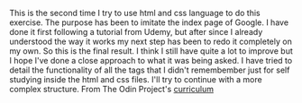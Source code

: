 This is the second time I try to use html and css language to do this exercise. The purpose has been to imitate the index page of Google.
 I have done it first following a tutorial from Udemy, but after since I already understood the way it works my next step has been to redo it completely on my own.
 So this is the final result. I think I still have quite a lot to improve but I hope I've done a close approach to what it was being asked. I have tried to detail the functionality of all the tags that I didn't remembember just for self studying inside the html and css files. I'll try to continue with a more complex structure.
 From The Odin Project's [curriculum](http://www.theodinproject.com/courses/web-development-101/lessons/html-css)